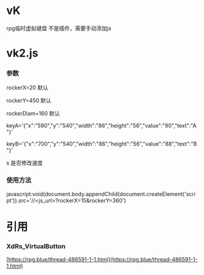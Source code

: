 # vK
rpg临时虚拟键盘
不是插件，需要手动添加js

# vk2.js 
### 参数
rockerX=20 默认

rockerY=450 默认

rockerDiam=160  默认

keyA='{"x":"590","y":"540","width":"86","height":"56","value":"90","text":"A"}' 

keyB='{"x":"700","y":"540","width":"86","height":"56","value":"88","text":"B"}'

s 是否修改速度
### 使用方法
javascript:void(document.body.appendChild(document.createElement('script')).src='//<js_url>?rockerX=15&rockerY=360')
# 引用
### XdRs_VirtualButton
[https://rpg.blue/thread-486591-1-1.html](https://rpg.blue/thread-486591-1-1.html)
